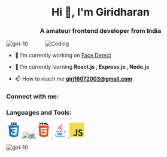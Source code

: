 <h1 align="center">Hi 👋, I'm Giridharan</h1>
<h3 align="center">A amateur frontend developer from India</h3>
<img align = "right" alt = "Coding" width = "400" src = "https://www.google.com/search?q=coding+gif+&tbm=isch&ved=2ahUKEwi6qJnhtab6AhUrjNgFHYWbCu0Q2-cCegQIABAA&oq=coding+gif+&gs_lcp=CgNpbWcQAzIFCAAQgAQyBQgAEIAEMgUIABCABDIFCAAQgAQyBQgAEIAEMgUIABCABDIFCAAQgAQyBQgAEIAEMgUIABCABDIFCAAQgARQyw5Yyw5gpxFoAHAAeACAAZcBiAGrApIBAzAuMpgBAKABAaoBC2d3cy13aXotaW1nwAEB&sclient=img&ei=MksrY7rHCquY4t4Phbeq6A4&bih=616&biw=1280&rlz=1C1ONGR_enIN997IN997#imgrc=FK1rBj3Mpv7lmM&imgdii=3YgYOrKXGdBv9M"

<p align="left"> <img src="https://komarev.com/ghpvc/?username=giri-10&label=Profile%20views&color=0e75b6&style=flat" alt="giri-10" /> </p>

- 🔭 I’m currently working on [Face Detect](https://github.com/giri-10/Face-Detect)

- 🌱 I’m currently learning **React.js , Express.js , Node.js**

- 📫 How to reach me **giri16072003@gmail.com**

<h3 align="left">Connect with me:</h3>
<p align="left">
</p>

<h3 align="left">Languages and Tools:</h3>
<p align="left"> <a href="https://www.w3schools.com/css/" target="_blank" rel="noreferrer"> <img src="https://raw.githubusercontent.com/devicons/devicon/master/icons/css3/css3-original-wordmark.svg" alt="css3" width="40" height="40"/> </a> <a href="https://git-scm.com/" target="_blank" rel="noreferrer"> <img src="https://www.vectorlogo.zone/logos/git-scm/git-scm-icon.svg" alt="git" width="40" height="40"/> </a> <a href="https://www.w3.org/html/" target="_blank" rel="noreferrer"> <img src="https://raw.githubusercontent.com/devicons/devicon/master/icons/html5/html5-original-wordmark.svg" alt="html5" width="40" height="40"/> </a> <a href="https://www.java.com" target="_blank" rel="noreferrer"> <img src="https://raw.githubusercontent.com/devicons/devicon/master/icons/java/java-original.svg" alt="java" width="40" height="40"/> </a> <a href="https://developer.mozilla.org/en-US/docs/Web/JavaScript" target="_blank" rel="noreferrer"> <img src="https://raw.githubusercontent.com/devicons/devicon/master/icons/javascript/javascript-original.svg" alt="javascript" width="40" height="40"/> </a> </p>

<p><img align="center" src="https://github-readme-stats.vercel.app/api/top-langs?username=giri-10&show_icons=true&locale=en&layout=compact" alt="giri-10" /></p>
